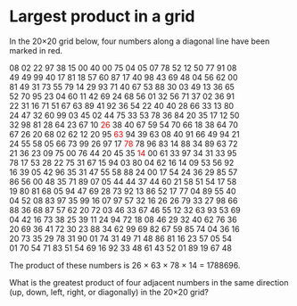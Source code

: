 # Largest product in a grid

In the 20×20 grid below, four numbers along a diagonal line have been marked in red.

08 02 22 97 38 15 00 40 00 75 04 05 07 78 52 12 50 77 91 08 <br>
49 49 99 40 17 81 18 57 60 87 17 40 98 43 69 48 04 56 62 00 <br>
81 49 31 73 55 79 14 29 93 71 40 67 53 88 30 03 49 13 36 65 <br>
52 70 95 23 04 60 11 42 69 24 68 56 01 32 56 71 37 02 36 91 <br>
22 31 16 71 51 67 63 89 41 92 36 54 22 40 40 28 66 33 13 80 <br>
24 47 32 60 99 03 45 02 44 75 33 53 78 36 84 20 35 17 12 50 <br>
32 98 81 28 64 23 67 10 <span style ="color:red">26</span> 38 40 67 59 54 70 66 18 38 64 70 <br>
67 26 20 68 02 62 12 20 95 <span style ="color:red">63</span> 94 39 63 08 40 91 66 49 94 21 <br>
24 55 58 05 66 73 99 26 97 17 <span style ="color:red">78</span> 78 96 83 14 88 34 89 63 72 <br>
21 36 23 09 75 00 76 44 20 45 35 <span style ="color:red">14</span> 00 61 33 97 34 31 33 95 <br>
78 17 53 28 22 75 31 67 15 94 03 80 04 62 16 14 09 53 56 92 <br>
16 39 05 42 96 35 31 47 55 58 88 24 00 17 54 24 36 29 85 57 <br>
86 56 00 48 35 71 89 07 05 44 44 37 44 60 21 58 51 54 17 58 <br>
19 80 81 68 05 94 47 69 28 73 92 13 86 52 17 77 04 89 55 40 <br>
04 52 08 83 97 35 99 16 07 97 57 32 16 26 26 79 33 27 98 66 <br>
88 36 68 87 57 62 20 72 03 46 33 67 46 55 12 32 63 93 53 69 <br>
04 42 16 73 38 25 39 11 24 94 72 18 08 46 29 32 40 62 76 36 <br>
20 69 36 41 72 30 23 88 34 62 99 69 82 67 59 85 74 04 36 16 <br>
20 73 35 29 78 31 90 01 74 31 49 71 48 86 81 16 23 57 05 54 <br>
01 70 54 71 83 51 54 69 16 92 33 48 61 43 52 01 89 19 67 48 <br>

The product of these numbers is 26 × 63 × 78 × 14 = 1788696.

What is the greatest product of four adjacent numbers in the same direction (up, down, left, right, or diagonally) in the 20×20 grid?
